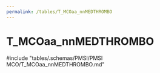 ```yaml
---
permalink: /tables/T_MCOaa_nnMEDTHROMBO
---
```

# T_MCOaa_nnMEDTHROMBO
<!-- SPDX-License-Identifier: MPL-2.0 -->

<!-- ATTENTION : Ne pas supprimer ou modifier la ligne ci-dessous -->
#include "tables/.schemas/PMSI/PMSI MCO/T_MCOaa_nnMEDTHROMBO.md"
<!-- ATTENTION : Ne pas supprimer ou modifier la ligne ci-dessus -->
